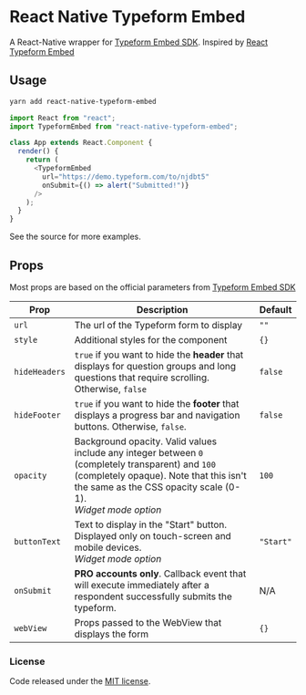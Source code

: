 # React Native Typeform Embed

A React-Native wrapper for [Typeform Embed SDK](https://developer.typeform.com/embed/).
Inspired by [React Typeform Embed](https://github.com/alexgarces/react-typeform-embed)

## Usage

```bash
yarn add react-native-typeform-embed
```

```js
import React from "react";
import TypeformEmbed from "react-native-typeform-embed";

class App extends React.Component {
  render() {
    return (
      <TypeformEmbed
        url="https://demo.typeform.com/to/njdbt5"
        onSubmit={() => alert("Submitted!")}
      />
    );
  }
}
```

See the source for more examples.

## Props

Most props are based on the official parameters from [Typeform Embed SDK](https://developer.typeform.com/embed/)

| Prop          | Description                                                                                                                                                                                                      | Default   |
| ------------- | ---------------------------------------------------------------------------------------------------------------------------------------------------------------------------------------------------------------- | --------- |
| `url`         | The url of the Typeform form to display                                                                                                                                                                          | `""`      |
| `style`       | Additional styles for the component                                                                                                                                                                              | `{}`      |
| `hideHeaders` | `true` if you want to hide the **header** that displays for question groups and long questions that require scrolling. Otherwise, `false`                                                                        | `false`   |
| `hideFooter`  | `true` if you want to hide the **footer** that displays a progress bar and navigation buttons. Otherwise, `false`.                                                                                               | `false`   |
| `opacity`     | Background opacity. Valid values include any integer between `0` (completely transparent) and `100` (completely opaque). Note that this isn't the same as the CSS opacity scale (0-1).<br />_Widget mode option_ | `100`     |
| `buttonText`  | Text to display in the "Start" button. Displayed only on touch-screen and mobile devices.<br />_Widget mode option_                                                                                              | `"Start"` |
| `onSubmit`    | **PRO accounts only**. Callback event that will execute immediately after a respondent successfully submits the typeform. <br />                                                                                 | N/A       |
| `webView`     | Props passed to the WebView that displays the form                                                                                                                                                               | `{}`      |

### License

Code released under the [MIT license](LICENSE.txt).
